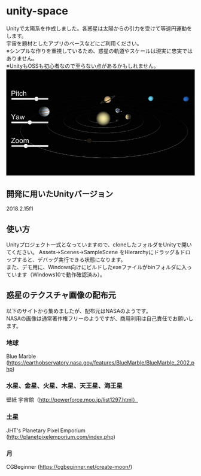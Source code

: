 # unity-space
Unityで太陽系を作成しました。各惑星は太陽からの引力を受けて等速円運動をします。  
宇宙を題材としたアプリのベースなどにご利用ください。  
※シンプルな作りを重視しているため、惑星の軌道やスケールは現実に忠実ではありません。  
※UnityもOSSも初心者なので至らない点があるかもしれません。  
![demo](https://github.com/ronron-gh/unity-space/blob/master/demo/capture.png)

## 開発に用いたUnityバージョン  
2018.2.15f1  

## 使い方
Unityプロジェクト一式となっていますので、cloneしたフォルダをUnityで開いてください。
Assets->Scenes->SampleScene をHierarchyにドラッグ＆ドロップすると、デバッグ実行できる状態になります。  
また、デモ用に、Windows向けにビルドしたexeファイルがbinフォルダに入っています（Windows10で動作確認済み）。  

## 惑星のテクスチャ画像の配布元
以下のサイトから集めましたが、配布元はNASAのようです。  
NASAの画像は通常著作権フリーのようですが、商用利用は自己責任でお願いします。  
### 地球
Blue Marble (https://earthobservatory.nasa.gov/features/BlueMarble/BlueMarble_2002.php)  
### 水星、金星、火星、木星、天王星、海王星
壁紙 宇宙館（http://powerforce.moo.jp/list1297.html）  
### 土星
JHT's Planetary Pixel Emporium (http://planetpixelemporium.com/index.php)  
### 月
CGBeginner (https://cgbeginner.net/create-moon/)  

